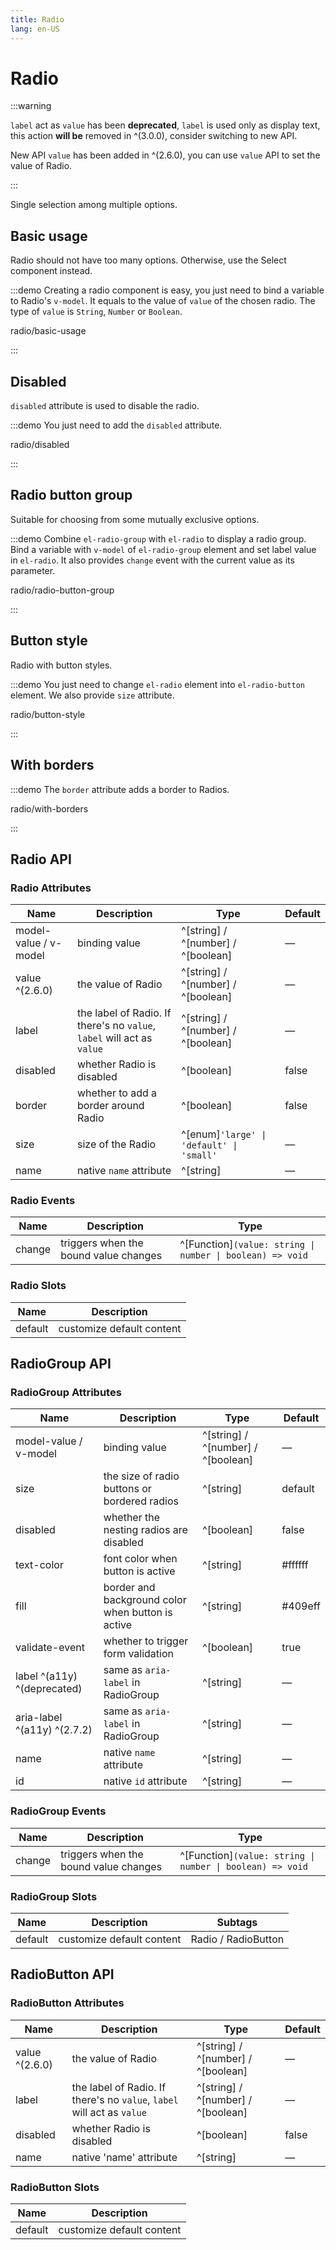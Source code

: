 ```yaml
---
title: Radio
lang: en-US
---
```


# Radio

:::warning

`label` act as `value` has been **deprecated**, `label` is used only as display text, this action **will be** removed in ^(3.0.0), consider switching to new API.

New API `value` has been added in ^(2.6.0), you can use `value` API to set the value of Radio.

:::

Single selection among multiple options.

## Basic usage

Radio should not have too many options. Otherwise, use the Select component instead.

:::demo Creating a radio component is easy, you just need to bind a variable to Radio's `v-model`. It equals to the value of `value` of the chosen radio. The type of `value` is `String`, `Number` or `Boolean`.

radio/basic-usage

:::

## Disabled

`disabled` attribute is used to disable the radio.

:::demo You just need to add the `disabled` attribute.

radio/disabled

:::

## Radio button group

Suitable for choosing from some mutually exclusive options.

:::demo Combine `el-radio-group` with `el-radio` to display a radio group. Bind a variable with `v-model` of `el-radio-group` element and set label value in `el-radio`. It also provides `change` event with the current value as its parameter.

radio/radio-button-group

:::

## Button style

Radio with button styles.

:::demo You just need to change `el-radio` element into `el-radio-button` element. We also provide `size` attribute.

radio/button-style

:::

## With borders

:::demo The `border` attribute adds a border to Radios.

radio/with-borders

:::

## Radio API

### Radio Attributes

| Name                  | Description                                                            | Type                                     | Default |
| --------------------- | ---------------------------------------------------------------------- | ---------------------------------------- | ------- |
| model-value / v-model | binding value                                                          | ^[string] / ^[number] / ^[boolean]       | —       |
| value ^(2.6.0)        | the value of Radio                                                     | ^[string] / ^[number] / ^[boolean]       | —       |
| label                 | the label of Radio. If there's no `value`, `label` will act as `value` | ^[string] / ^[number] / ^[boolean]       | —       |
| disabled              | whether Radio is disabled                                              | ^[boolean]                               | false   |
| border                | whether to add a border around Radio                                   | ^[boolean]                               | false   |
| size                  | size of the Radio                                                      | ^[enum]`'large' \| 'default' \| 'small'` | —       |
| name                  | native `name` attribute                                                | ^[string]                                | —       |

### Radio Events

| Name   | Description                           | Type                                                      |
| ------ | ------------------------------------- | --------------------------------------------------------- |
| change | triggers when the bound value changes | ^[Function]`(value: string \| number \| boolean) => void` |

### Radio Slots

| Name    | Description               |
| ------- | ------------------------- |
| default | customize default content |

## RadioGroup API

### RadioGroup Attributes

| Name                        | Description                                       | Type                               | Default |
| --------------------------- | ------------------------------------------------- | ---------------------------------- | ------- |
| model-value / v-model       | binding value                                     | ^[string] / ^[number] / ^[boolean] | —       |
| size                        | the size of radio buttons or bordered radios      | ^[string]                          | default |
| disabled                    | whether the nesting radios are disabled           | ^[boolean]                         | false   |
| text-color                  | font color when button is active                  | ^[string]                          | #ffffff |
| fill                        | border and background color when button is active | ^[string]                          | #409eff |
| validate-event              | whether to trigger form validation                | ^[boolean]                         | true    |
| label ^(a11y) ^(deprecated) | same as `aria-label` in RadioGroup                | ^[string]                          | —       |
| aria-label ^(a11y) ^(2.7.2) | same as `aria-label` in RadioGroup                | ^[string]                          | —       |
| name                        | native `name` attribute                           | ^[string]                          | —       |
| id                          | native `id` attribute                             | ^[string]                          | —       |

### RadioGroup Events

| Name   | Description                           | Type                                                      |
| ------ | ------------------------------------- | --------------------------------------------------------- |
| change | triggers when the bound value changes | ^[Function]`(value: string \| number \| boolean) => void` |

### RadioGroup Slots

| Name    | Description               | Subtags             |
| ------- | ------------------------- | ------------------- |
| default | customize default content | Radio / RadioButton |

## RadioButton API

### RadioButton Attributes

| Name           | Description                                                            | Type                               | Default |
| -------------- | ---------------------------------------------------------------------- | ---------------------------------- | ------- |
| value ^(2.6.0) | the value of Radio                                                     | ^[string] / ^[number] / ^[boolean] | —       |
| label          | the label of Radio. If there's no `value`, `label` will act as `value` | ^[string] / ^[number] / ^[boolean] | —       |
| disabled       | whether Radio is disabled                                              | ^[boolean]                         | false   |
| name           | native 'name' attribute                                                | ^[string]                          | —       |

### RadioButton Slots

| Name    | Description               |
| ------- | ------------------------- |
| default | customize default content |
